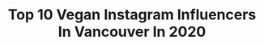 ---
title: Top 10 Vegan Instagram Influencers In Vancouver In 2020
description: >-
  Find top vegan Instagram influencers in Vancouver in 2020. Most popular hashtags: #vancouver #vegan #plantbased.
platform: Instagram
hits: 28
text_top: See the most popular Instagram accounts on inBeat.
text_bottom: Our search engine has 28 Instagram influencers like this in Vancouver, Canada for you to work with.
profiles:
  - username: "cheaplazyvegan"
    fullname: >-
      Cheap Lazy Vegan
    bio: >-
      🎥 YouTube: cheaplazyvegan 🍴 Cafe @savegyyc 🎤 Podcast @thesavegpodcast 😊 Just me @therosatron 🔻 MY EBOOKS! 🔻
    location: "Canada"
    followers: 161479
    engagement: 151
    commentsToLikes: 0.011974
    id: ck136n1357aob0i199kseyulp
    verified: false
    hashtags: "#foodie, #healthy, #bestofvegan, #feedfeed"
  - username: "chase.teron"
    fullname: >-
      Chase Teron
    bio: >-
      @articaphototours + @ultimatephotocourse Photographer & Instructor Vancouver Island Vegan 🌱 • ↓ Brand New Online Wildlife PHOTO COURSE 🙌🏼
    location: "Canada"
    followers: 10321
    engagement: 614
    commentsToLikes: 0.041139
    id: ck6uf379culxh0j71pbvaltll
    verified: false
    hashtags: "#natgeowild, #wildlifephotography, #earthcapture, #wildlife"
  - username: "eatingwithkirby"
    fullname: >-
      K I R B Y | Food & Travel
    bio: >-
      🍉 there's going to be food? ok I'll come 🙋‍♀️ 🖊️ eatingwithkirby@gmail.com 🌿 looking for vegan inspo 📍#vancouver #vancouverfoodie #blogger #travel
    location: "Canada"
    followers: 27704
    engagement: 383
    commentsToLikes: 0.577240
    id: ck5qcebafq4x80i11mg3l30nd
    verified: false
    hashtags: "#standwithowners, #supportlocalbusiness, #supportlocal, #knorrchickenpowder"
  - username: "samanthashakiraclarke"
    fullname: >-
      Samantha Clarke
    bio: >-
      🎭Actress @officialcue 🌱Vegan for the🐥and🌍 🧘🏼‍♀️/ 🥊Teacher 🌈She/her 👊🏿Ally. 💝Here to help 💌Bookings below:
    location: "Canada"
    followers: 76843
    engagement: 215
    commentsToLikes: 0.032829
    id: ck15rr0s299i70i19ochgo0fz
    verified: false
    hashtags: "#audition, #unity, #govegan, #mobility"
  - username: "willow_faith"
    fullname: >-
      Willow Faith
    bio: >-
      Nova Scotia➡️Vancouver 🏳️‍🌈 #lgbtq Email For Business Inquiries Only📷 willowfaithmacdonald@gmail.com Win a Care Crate from Dove!⬇️
    location: "Canada"
    followers: 25251
    engagement: 591
    commentsToLikes: 0.047907
    id: ck14j1b8ri4qm0i19esnfl3b3
    verified: false
    hashtags: "#ad, #sponsored, #lgbtq, #catmom"
  - username: "jenninaturally"
    fullname: >-
      Jenni
    bio: >-
      wildlife photographer and conservationist 🌿vancouver island 🐷vegan for the animals and our planet
    location: "Canada"
    followers: 19529
    engagement: 249
    commentsToLikes: 0.035739
    id: ck5pxy5ujtfiu0i11dr3f9fwe
    verified: false
    hashtags: ""
  - username: "hc.drew"
    fullname: >-
      Heather Drew
    bio: >-
      Unity Tattoo | Vancouver, BC 🥑Vegan Tattoos🥑 Cute cats + creepy ladies
    location: "Canada"
    followers: 6283
    engagement: 631
    commentsToLikes: 0.018442
    id: ck9haue4fe6gt0j78oojfee0b
    verified: false
    hashtags: "#neotraditional, #animalportrait, #realismtattoo, #portraittattoo"
  - username: "anna.pelzer"
    fullname: >-
      Anna Pelzer
    bio: >-
      Vegan food photographer in North Vancouver, BC. Selected as #One2Watch by @CanonCanada. Foodie stop motion videos and lots of avocado!
    location: "Canada"
    followers: 47458
    engagement: 546
    commentsToLikes: 0.110543
    id: ck0vyfh7h3pxd0i19f9anakj4
    verified: false
    hashtags: "#tahini, #avocado, #veganprotein, #veganbowls"
  - username: "camillejannine"
    fullname: >-
      Camille Jannine
    bio: >-
      Tiktok - camillejannine ✊🏽🏳️‍🌈 Ⓥ🌱 YouTube👇🏼📺
    location: "Canada"
    followers: 10541
    engagement: 654
    commentsToLikes: 0.115271
    id: ck139m3dklz8q0i19qop7kdh9
    verified: false
    hashtags: "#whatveganslooklike, #strongnotskinny, #mixedgirl, #raybans"
  - username: "jakeoffgrid"
    fullname: >-
      Jake Mace
    bio: >-
      Off Grid in Wilderness YouTube Search: 1. Jake Mace 2. Jake & Nicole 3. Jake Kung Fu 4. Jake Tai Chi 5. Jake Mace Garden 🥋☯️🏕🌱 ⬇️CLICK HERE ⬇️
    location: "Canada"
    followers: 83245
    engagement: 178
    commentsToLikes: 0.023943
    id: ckaozmrj5mjkl0i78sg3y7kle
    verified: false
    hashtags: "#offgrid, #offthegrid, #jakenicole, #quarantine"
---